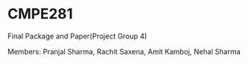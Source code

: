 # CMPE281
Final Package and Paper(Project Group 4)


Members:
Pranjal Sharma,
Rachit Saxena,
Amit Kamboj,
Nehal Sharma

